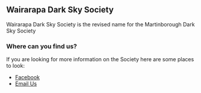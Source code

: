 ## Wairarapa Dark Sky Society

Wairarapa Dark Sky Society is the revised name for the Martinborough Dark Sky Society


### Where can you find us?

If you are looking for more information on the Society here are some places to look:

* [Facebook](https://fb.me/WairarapaSky)
* [Email Us](mailto@kaiora@wairarapasky.com)